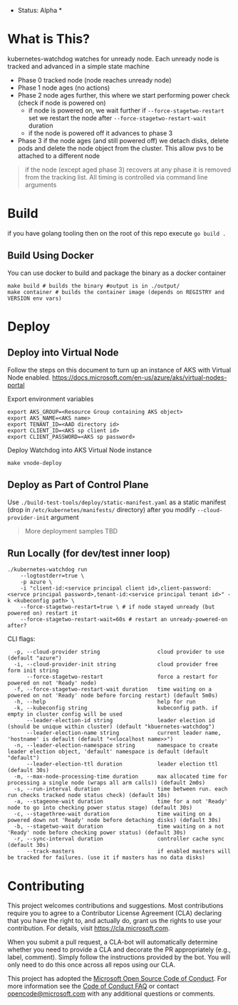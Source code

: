 * Status: Alpha *

# What is This?

kubernetes-watchdog watches for unready node. Each unready node is tracked and advanced in a simple state machine
- Phase 0 tracked node (node reaches unready node)
- Phase 1 node ages (no actions)
- Phase 2 node ages further, this where we start performing power check (check if node is powered on)
  - if node is powered on, we wait further if `--force-stagetwo-restart` set we restart the node after `--force-stagetwo-restart-wait` duration
  - if the node is powered off it advances to phase 3
- Phase 3 if the node ages (and still powered off) we detach disks, delete pods and delete the node object from the cluster. This allow pvs to be attached to a different node


> if the node (except aged phase 3) recovers at any phase it is removed from the tracking list. All timing is controlled via command line arguments

# Build
if you have golang tooling then on the root of this repo execute `go build .`

## Build Using Docker
You can use docker to build and package the binary as a docker container

```
make build # builds the binary #output is in ./output/
make container # builds the container image (depends on REGISTRY and VERSION env vars)

```

# Deploy

## Deploy into Virtual Node
Follow the steps on this document to turn up an instance of AKS with Virtual Node enabled.
https://docs.microsoft.com/en-us/azure/aks/virtual-nodes-portal

Export environment variables
```
export AKS_GROUP=<Resource Group containing AKS object>
export AKS_NAME=<AKS name>
export TENANT_ID=<AAD directory id>
export CLIENT_ID=<AKS sp client id>
export CLIENT_PASSWORD=<AKS sp password>
```
Deploy Watchdog into AKS Virtual Node instance
```
make vnode-deploy
```

## Deploy as Part of Control Plane
Use `./build-test-tools/deploy/static-manifest.yaml` as a static manifest (drop in `/etc/kubernetes/manifests/` directory) after you modify `--cloud-provider-init` argument

> More deployment samples TBD


## Run Locally (for dev/test inner loop)

```
./kubernetes-watchdog run 
	--logtostderr=true \
	-p azure \
	-i "client-id:<service principal client id>,client-password:<servce principal password>,tenant-id:<service principal tenant id>" -k <kubeconfig path> \
	--force-stagetwo-restart=true \ # if node stayed unready (but powered on) restart it
	--force-stagetwo-restart-wait=60s # restart an unready-powered-on after? 
```

CLI flags: 
```
  -p, --cloud-provider string                  cloud provider to use (default "azure")
  -i, --cloud-provider-init string             cloud provider free form init string
      --force-stagetwo-restart                 force a restart for  powered on not 'Ready' node)
  -f, --force-stagetwo-restart-wait duration   time waiting on a powered on not 'Ready' node before forcing restart) (default 5m0s)
  -h, --help                                   help for run
  -k, --kubeconfig string                      kubeconfig path. if empty in cluster config will be used
      --leader-election-id string              leader election id (should be unique within cluster) (default "kbuernetes-watchdog")
      --leader-election-name string            current leader name, 'hostname' is default (default "<<localhost name>>")
  -n, --leader-election-namespace string       namespace to create leader election object, 'default' namespace is default (default "default")
      --leader-election-ttl duration           leader election ttl (default 30s)
  -m, --max-node-processing-time duration      max allocated time for processing a single node (wraps all arm calls)) (default 2m0s)
  -s, --run-interval duration                  time between run. each run checks tracked node status check) (default 10s)
  -a, --stageone-wait duration                 time for a not 'Ready' node to go into checking power status stage) (default 30s)
  -c, --stagethree-wait duration               time waiting on a powered down not 'Ready' node before detaching disks) (default 30s)
  -b, --stagetwo-wait duration                 time waiting on a not 'Ready' node before checking power status) (default 30s)
  -r, --sync-interval duration                 controller cache sync (default 30s)
      --track-masters                          if enabled masters will be tracked for failures. (use it if masters has no data disks)
```

# Contributing

This project welcomes contributions and suggestions.  Most contributions require you to agree to a
Contributor License Agreement (CLA) declaring that you have the right to, and actually do, grant us
the rights to use your contribution. For details, visit https://cla.microsoft.com.

When you submit a pull request, a CLA-bot will automatically determine whether you need to provide
a CLA and decorate the PR appropriately (e.g., label, comment). Simply follow the instructions
provided by the bot. You will only need to do this once across all repos using our CLA.

This project has adopted the [Microsoft Open Source Code of Conduct](https://opensource.microsoft.com/codeofconduct/).
For more information see the [Code of Conduct FAQ](https://opensource.microsoft.com/codeofconduct/faq/) or
contact [opencode@microsoft.com](mailto:opencode@microsoft.com) with any additional questions or comments.
